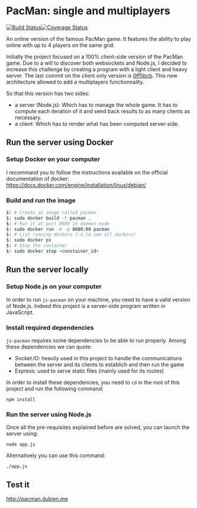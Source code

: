 # PacMan: single and multiplayers
[![Build Status](https://travis-ci.org/dubzzz/js-pacman.svg?branch=master)](https://travis-ci.org/dubzzz/js-pacman)[![Coverage Status](https://coveralls.io/repos/dubzzz/js-pacman/badge.svg?branch=master)](https://coveralls.io/r/dubzzz/js-pacman?branch=master)

An online version of the famous PacMan game. It features the ability to play online with up to 4 players on the same grid.

Initially the project focused on a 100% client-side version of the PacMan game. Due to a will to discover both websockets and Node.js, I decided to increase this challenge by creating a program with a light client and heavy server.
The last commit on the client only version is [0ff5bcb](https://github.com/dubzzz/js-pacman/tree/0ff5bcbdb37726a8097032dfba5ff3a149b1a626). This new architecture allowed to add a multiplayers functionnality.

So that this version has two sides:
- a server (Node.js): Which has to manage the whole game. It has to compute each iteration of it and send back results to as many clients as necessary.
- a client: Which has to render what has been computed server-side.

## Run the server using Docker

### Setup Docker on your computer

I recommand you to follow the instructions available on the official documentation of docker: https://docs.docker.com/engine/installation/linux/debian/

### Build and run the image

```bash
$: # Create an image called pacman
$: sudo docker build -t pacman .
$: # Run it at port 8080 in daemon mode
$: sudo docker run -d -p 8080:80 pacman
$: # List running dockers (-a to see all dockers)
$: sudo docker ps
$: # Stop the container
$: sudo docker stop <constainer_id>
```

## Run the server locally

### Setup Node.js on your computer

In order to run ```js-pacman``` on your machine, you need to have a valid version of Node.js. Indeed this project is a server-side program written in JavaScript.

### Install required dependencies

```js-pacman``` requires some dependencies to be able to run properly. Among these dependencies we can quote:
- Socket.IO: heavily used in this project to handle the communications between the server and its clients to establich and then run the game
- Express: used to serve static files (mainly used for its routes)

In order to install these dependencies, you need to ```cd``` in the root of this project and run the following command:

```
npm install
```

### Run the server using Node.js

Once all the pre-requisites explained before are solved, you can launch the server using:

```
node app.js
```

Alternatively you can use this command:

```
./app.js
```

## Test it

http://pacman.dubien.me
